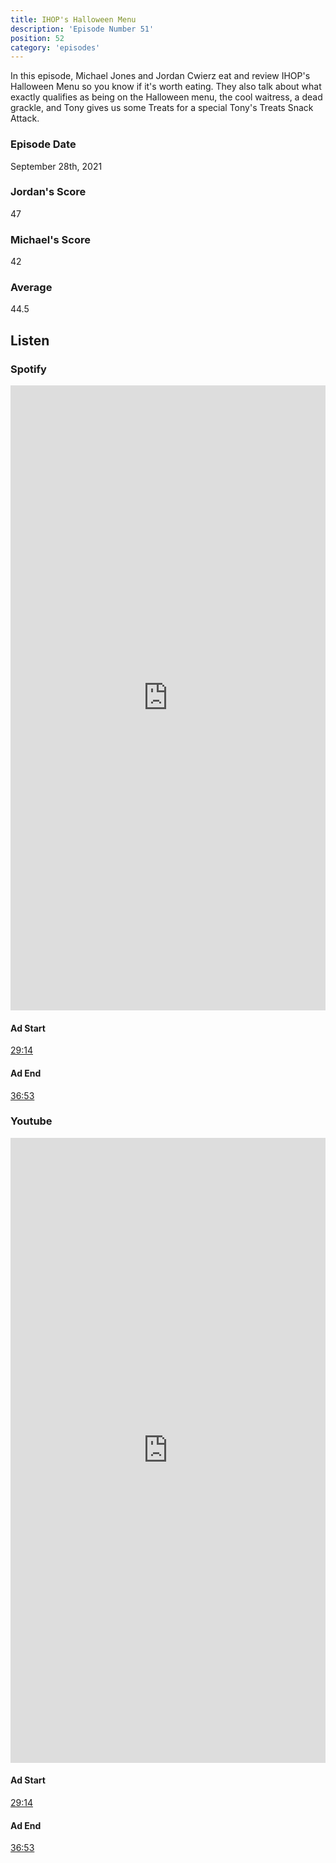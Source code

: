```yaml
---
title: IHOP's Halloween Menu
description: 'Episode Number 51'
position: 52
category: 'episodes'
---
```


In this episode, Michael Jones and Jordan Cwierz eat and review IHOP's Halloween Menu so you know if it's worth eating. They also talk about what exactly qualifies as being on the Halloween menu, the cool waitress, a dead grackle, and Tony gives us some Treats for a special Tony's Treats Snack Attack.

### Episode Date

September 28th, 2021

### Jordan's Score

47

### Michael's Score

42

### Average

44.5

## Listen

### Spotify

<iframe 
    src="https://open.spotify.com/embed-podcast/episode/5B6vIyRQyt7rredOzHAJWF" 
    loading="lazy" 
    style="border: 0; width: 100%; height: 25vh;" allow="encrypted-media"
></iframe>

#### Ad Start

[29:14](https://open.spotify.com/episode/5B6vIyRQyt7rredOzHAJWF?t=1754)

#### Ad End

[36:53](https://open.spotify.com/episode/5B6vIyRQyt7rredOzHAJWF?t=2213)

### Youtube

<iframe 
    src="https://www.youtube.com/embed/jaSWKbUQXac" 
    loading="lazy" 
    style="border: 0; width: 100%; height: 25vh;"  
    title="YouTube video player" 
    frameborder="0" 
    allow="accelerometer; autoplay; clipboard-write; encrypted-media; gyroscope; picture-in-picture"
></iframe>

#### Ad Start

[29:14](https://youtu.be/jaSWKbUQXac?t=1754)

#### Ad End

[36:53](https://youtu.be/jaSWKbUQXac?t=2213)
